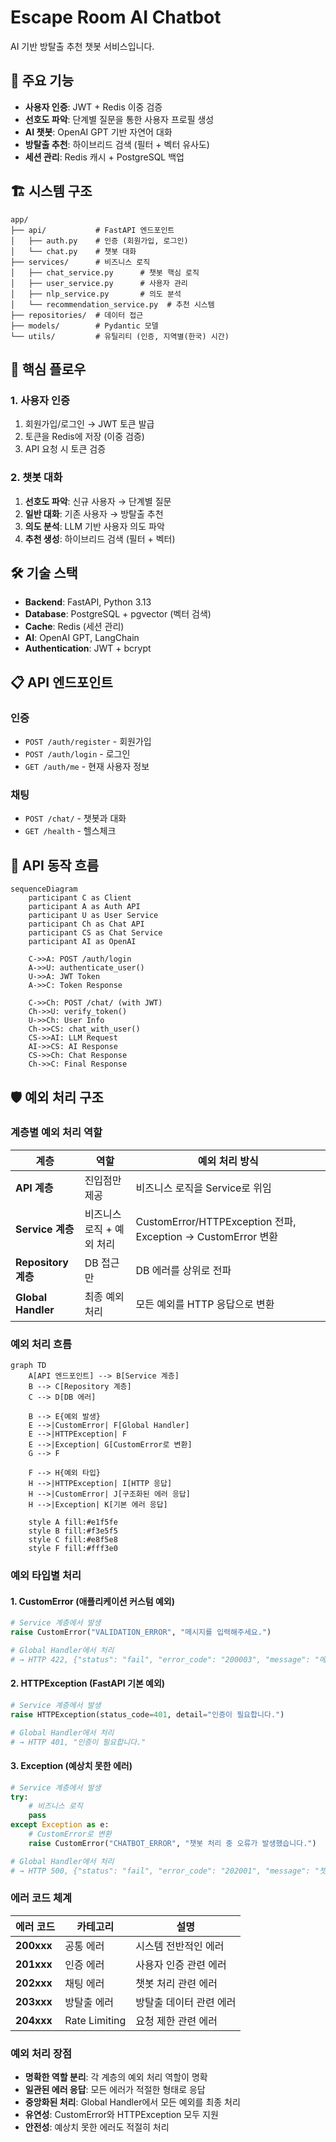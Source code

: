 # Escape Room AI Chatbot

AI 기반 방탈출 추천 챗봇 서비스입니다.

## 🚀 주요 기능

- **사용자 인증**: JWT + Redis 이중 검증
- **선호도 파악**: 단계별 질문을 통한 사용자 프로필 생성
- **AI 챗봇**: OpenAI GPT 기반 자연어 대화
- **방탈출 추천**: 하이브리드 검색 (필터 + 벡터 유사도)
- **세션 관리**: Redis 캐시 + PostgreSQL 백업

## 🏗️ 시스템 구조

```
app/
├── api/           # FastAPI 엔드포인트
│   ├── auth.py    # 인증 (회원가입, 로그인)
│   └── chat.py    # 챗봇 대화
├── services/      # 비즈니스 로직
│   ├── chat_service.py      # 챗봇 핵심 로직
│   ├── user_service.py      # 사용자 관리
│   ├── nlp_service.py       # 의도 분석
│   └── recommendation_service.py  # 추천 시스템
├── repositories/  # 데이터 접근
├── models/        # Pydantic 모델
└── utils/         # 유틸리티 (인증, 지역별(한국) 시간)
```

## 🔄 핵심 플로우

### **1. 사용자 인증**
1. 회원가입/로그인 → JWT 토큰 발급
2. 토큰을 Redis에 저장 (이중 검증)
3. API 요청 시 토큰 검증

### **2. 챗봇 대화**
1. **선호도 파악**: 신규 사용자 → 단계별 질문
2. **일반 대화**: 기존 사용자 → 방탈출 추천
3. **의도 분석**: LLM 기반 사용자 의도 파악
4. **추천 생성**: 하이브리드 검색 (필터 + 벡터)

## 🛠️ 기술 스택

- **Backend**: FastAPI, Python 3.13
- **Database**: PostgreSQL + pgvector (벡터 검색)
- **Cache**: Redis (세션 관리)
- **AI**: OpenAI GPT, LangChain
- **Authentication**: JWT + bcrypt

## 📋 API 엔드포인트

### **인증**
- `POST /auth/register` - 회원가입
- `POST /auth/login` - 로그인
- `GET /auth/me` - 현재 사용자 정보

### **채팅**
- `POST /chat/` - 챗봇과 대화
- `GET /health` - 헬스체크

## 🔄 API 동작 흐름

```mermaid
sequenceDiagram
    participant C as Client
    participant A as Auth API
    participant U as User Service
    participant Ch as Chat API
    participant CS as Chat Service
    participant AI as OpenAI

    C->>A: POST /auth/login
    A->>U: authenticate_user()
    U->>A: JWT Token
    A->>C: Token Response

    C->>Ch: POST /chat/ (with JWT)
    Ch->>U: verify_token()
    U->>Ch: User Info
    Ch->>CS: chat_with_user()
    CS->>AI: LLM Request
    AI->>CS: AI Response
    CS->>Ch: Chat Response
    Ch->>C: Final Response
```

## 🛡️ 예외 처리 구조

### **계층별 예외 처리 역할**

| 계층 | 역할 | 예외 처리 방식 |
|------|------|----------------|
| **API 계층** | 진입점만 제공 | 비즈니스 로직을 Service로 위임 |
| **Service 계층** | 비즈니스 로직 + 예외 처리 | CustomError/HTTPException 전파, Exception → CustomError 변환 |
| **Repository 계층** | DB 접근만 | DB 에러를 상위로 전파 |
| **Global Handler** | 최종 예외 처리 | 모든 예외를 HTTP 응답으로 변환 |

### **예외 처리 흐름**

```mermaid
graph TD
    A[API 엔드포인트] --> B[Service 계층]
    B --> C[Repository 계층]
    C --> D[DB 에러]
    
    B --> E{예외 발생}
    E -->|CustomError| F[Global Handler]
    E -->|HTTPException| F
    E -->|Exception| G[CustomError로 변환]
    G --> F
    
    F --> H{예외 타입}
    H -->|HTTPException| I[HTTP 응답]
    H -->|CustomError| J[구조화된 에러 응답]
    H -->|Exception| K[기본 에러 응답]
    
    style A fill:#e1f5fe
    style B fill:#f3e5f5
    style C fill:#e8f5e8
    style F fill:#fff3e0
```

### **예외 타입별 처리**

#### **1. CustomError (애플리케이션 커스텀 예외)**
```python
# Service 계층에서 발생
raise CustomError("VALIDATION_ERROR", "메시지를 입력해주세요.")

# Global Handler에서 처리
# → HTTP 422, {"status": "fail", "error_code": "200003", "message": "메시지를 입력해주세요."}
```

#### **2. HTTPException (FastAPI 기본 예외)**
```python
# Service 계층에서 발생
raise HTTPException(status_code=401, detail="인증이 필요합니다.")

# Global Handler에서 처리
# → HTTP 401, "인증이 필요합니다."
```

#### **3. Exception (예상치 못한 에러)**
```python
# Service 계층에서 발생
try:
    # 비즈니스 로직
    pass
except Exception as e:
    # CustomError로 변환
    raise CustomError("CHATBOT_ERROR", "챗봇 처리 중 오류가 발생했습니다.")

# Global Handler에서 처리
# → HTTP 500, {"status": "fail", "error_code": "202001", "message": "챗봇 처리 중 오류가 발생했습니다."}
```

### **에러 코드 체계**

| 에러 코드 | 카테고리 | 설명 |
|-----------|----------|------|
| **200xxx** | 공통 에러 | 시스템 전반적인 에러 |
| **201xxx** | 인증 에러 | 사용자 인증 관련 에러 |
| **202xxx** | 채팅 에러 | 챗봇 처리 관련 에러 |
| **203xxx** | 방탈출 에러 | 방탈출 데이터 관련 에러 |
| **204xxx** | Rate Limiting | 요청 제한 관련 에러 |

### **예외 처리 장점**

- **명확한 역할 분리**: 각 계층의 예외 처리 역할이 명확
- **일관된 에러 응답**: 모든 에러가 적절한 형태로 응답
- **중앙화된 처리**: Global Handler에서 모든 예외를 최종 처리
- **유연성**: CustomError와 HTTPException 모두 지원
- **안전성**: 예상치 못한 에러도 적절히 처리

<!-- ## 🚀 빠른 시작
- [API docs]() 로 접속해서 테스트 할 수 있습니다. 
- 또는 부하테스트를 원하시면 [부하테스트 링크]()로 접속하세요. -->
